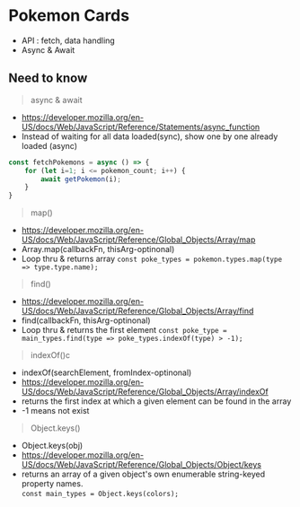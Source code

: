 # Pokemon Cards
- API : fetch, data handling
- Async & Await


## Need to know
> async & await
- https://developer.mozilla.org/en-US/docs/Web/JavaScript/Reference/Statements/async_function
- Instead of waiting for all data loaded(sync), show one by one already loaded (async)
```JavaScript
const fetchPokemons = async () => {
    for (let i=1; i <= pokemon_count; i++) {
        await getPokemon(i);
    }
}
```

> map()
- https://developer.mozilla.org/en-US/docs/Web/JavaScript/Reference/Global_Objects/Array/map
- Array.map(callbackFn, thisArg-optinonal)
- Loop thru & returns array
`const poke_types = pokemon.types.map(type => type.type.name); `


> find()
- https://developer.mozilla.org/en-US/docs/Web/JavaScript/Reference/Global_Objects/Array/find
- find(callbackFn, thisArg-optinonal)
- Loop thru & returns the first element
`const poke_type = main_types.find(type => poke_types.indexOf(type) > -1);`


> indexOf()c
- indexOf(searchElement, fromIndex-optinonal)
- https://developer.mozilla.org/en-US/docs/Web/JavaScript/Reference/Global_Objects/Array/indexOf
- returns the first index at which a given element can be found in the array
- -1 means not exist


> Object.keys()
- Object.keys(obj)
- https://developer.mozilla.org/en-US/docs/Web/JavaScript/Reference/Global_Objects/Object/keys
- returns an array of a given object's own enumerable string-keyed property names.\
`const main_types = Object.keys(colors);`